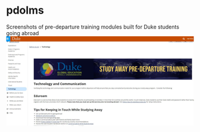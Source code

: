# pdolms
Screenshots of pre-departure training modules built for Duke students going abroad <br>
![alt text](https://github.com/sorayaworldwide/pdolms/blob/6485ef00af1c5f729c40dc46a68a16c5fb7edb78/Sakai%20PDO%20Technology.JPG)

